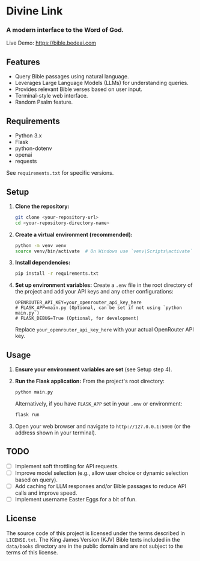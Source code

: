 # Divine Link
### A modern interface to the Word of God.

Live Demo: https://bible.bedeai.com

## Features

- Query Bible passages using natural language.
- Leverages Large Language Models (LLMs) for understanding queries.
- Provides relevant Bible verses based on user input.
- Terminal-style web interface.
- Random Psalm feature.

## Requirements

- Python 3.x
- Flask
- python-dotenv
- openai
- requests

See `requirements.txt` for specific versions.

## Setup

1.  **Clone the repository:**
    ```bash
    git clone <your-repository-url>
    cd <your-repository-directory-name>
    ```

2.  **Create a virtual environment (recommended):**
    ```bash
    python -m venv venv
    source venv/bin/activate  # On Windows use `venv\Scripts\activate`
    ```

3.  **Install dependencies:**
    ```bash
    pip install -r requirements.txt
    ```

4.  **Set up environment variables:**
    Create a `.env` file in the root directory of the project and add your API keys and any other configurations:
    ```env
    OPENROUTER_API_KEY=your_openrouter_api_key_here
    # FLASK_APP=main.py (Optional, can be set if not using `python main.py`)
    # FLASK_DEBUG=True (Optional, for development)
    ```
    Replace `your_openrouter_api_key_here` with your actual OpenRouter API key.

## Usage

1.  **Ensure your environment variables are set** (see Setup step 4).

2.  **Run the Flask application:**
    From the project's root directory:
    ```bash
    python main.py
    ```
    Alternatively, if you have `FLASK_APP` set in your `.env` or environment:
    ```bash
    flask run
    ```

3.  Open your web browser and navigate to `http://127.0.0.1:5000` (or the address shown in your terminal).

## TODO

- [ ] Implement soft throttling for API requests.
- [ ] Improve model selection (e.g., allow user choice or dynamic selection based on query).
- [ ] Add caching for LLM responses and/or Bible passages to reduce API calls and improve speed.
- [ ] Implement username Easter Eggs for a bit of fun.

## License

The source code of this project is licensed under the terms described in `LICENSE.txt`.
The King James Version (KJV) Bible texts included in the `data/books` directory are in the public domain and are not subject to the terms of this license.
